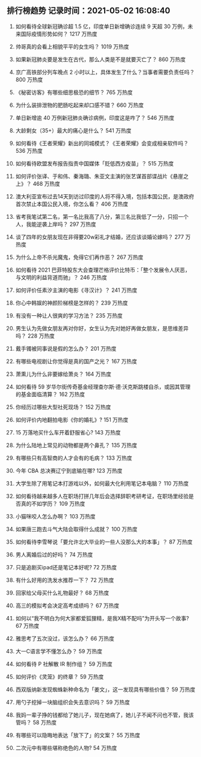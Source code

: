 
## 排行榜趋势 记录时间：2021-05-02 16:08:40
  
  1. 如何看待全球新冠确诊超 1.5 亿，印度单日新增确诊连续 9 天超 30 万例，未来国际疫情形势如何？ 1217 万热度
    
  2. 帅哥真的会看上相貌平平的女生吗？ 1019 万热度
    
  3. 如果新冠肺炎要是发生在古代，那么人类是不是就要灭亡了？ 860 万热度
    
  4. 京广高铁部分列车晚点 2 小时以上，具体发生了什么？当事者需要负责任吗？ 800 万热度
    
  5. 《秘密访客》有哪些细思极恐的细节？ 765 万热度
    
  6. 为什么装排泄物的肥肠吃起来却口感不错？ 660 万热度
    
  7. 单日新增逾 40 万例新冠肺炎确诊病例，印度这是咋了？ 546 万热度
    
  8. 大龄剩女（35+）最大的痛心是什么？ 541 万热度
    
  9. 如何看待《王者荣耀》新出的同城模式？《王者荣耀》会变成相亲软件吗？ 536 万热度
    
  10. 如何看待欧盟发布报告指责中国媒体「贬低西方疫苗」？ 515 万热度
    
  11. 如何评价张译、于和伟、秦海璐、朱亚文主演的张艺谋首部谍战片《悬崖之上》？ 468 万热度
    
  12. 澳大利亚宣布过去14天到访过印度的人将不得入境，包括本国公民，是澳政府首次禁止本国公民入境，你怎么看？ 406 万热度
    
  13. 省考我笔试第二名，第一名比我高了八分，第三名比我低了一分，只招一个人，我能逆袭上岸吗？ 297 万热度
    
  14. 谈了四年的女朋友现在非得要20w彩礼才结婚，还应该谈婚论嫁吗？ 277 万热度
    
  15. 为什么上帝不杀光魔鬼，免得它们再作恶？ 267 万热度
    
  16. 如何看待 2021 巴菲特股东大会查理芒格评价比特币：「整个发展令人厌恶，与文明的利益背道而驰」？ 246 万热度
    
  17. 如何评价任素汐主演的电影《寻汉计》？ 241 万热度
    
  18. 你心中韩娱的神颜阶梯榜是怎样的？ 239 万热度
    
  19. 有没有一种让人很爽的学习方法？ 235 万热度
    
  20. 男生认为先做女朋友再对你好，女生认为先对她好再做女朋友，是思维差异吗？ 228 万热度
    
  21. 戴手镯被同事说是假的怎么办？ 201 万热度
    
  22. 有哪些电视剧让你觉得是真的国产之光？ 167 万热度
    
  23. 萧熏儿为什么非要嫁给萧炎？ 164 万热度
    
  24. 如何看待 59 岁华尔街传奇基金经理查尔斯·德·沃克斯跳楼自杀，或因其管理的基金面临清算？ 162 万热度
    
  25. 你经历过哪些大型社死现场？ 152 万热度
    
  26. 如何评价内地翻拍电影《你的婚礼》? 151 万热度
    
  27. 15 万落地买什么车开着舒服省心? 143 万热度
    
  28. 为什么陆地上常见的动物都是两个鼻孔？ 135 万热度
    
  29. 有哪些只有高智商的人才会有的毛病？ 133 万热度
    
  30. 今年 CBA 总决赛辽宁到底输在哪? 123 万热度
    
  31. 大学生除了用笔记本打游戏以外，如何最大化利用笔记本电脑？ 110 万热度
    
  32. 如何看待越来越多人在职场打拼几年后会选择辞职考研考证，在职场里经验是否真的不如学历？ 109 万热度
    
  33. 小猫咪咬人怎么办啊？ 103 万热度
    
  34. 如果唐三跑去斗气大陆会取得什么成就？ 100 万热度
    
  35. 如何看待李雪琴说「要允许北大毕业的一些人没那么大的本事」？ 87 万热度
    
  36. 男人离婚后过的好吗？ 74 万热度
    
  37. 只是追剧买ipad还是笔记本好呢? 72 万热度
    
  38. 有什么好用的洗发水推荐一下？ 72 万热度
    
  39. 回家给父母买什么礼物最好？ 68 万热度
    
  40. 高三的模拟考会决定高考成绩吗？ 67 万热度
    
  41. 如何以“我不明白为何大家都爱狐狸精，是我X精不配吗”为开头写一个故事? 67 万热度
    
  42. 雅思考了五次没过，该怎么办？ 66 万热度
    
  43. 大一C语言学不懂怎么办？ 59 万热度
    
  44. 如何看待 P 社解散 IR 制作组？ 59 万热度
    
  45. 如何评价《灵笼》的终章？ 59 万热度
    
  46. 西双版纳新发现蜘蛛新种命名为「姜文」，这一发现具有哪些价值？ 59 万热度
    
  47. 用勺子挖掉一块脑组织会失去意识吗？ 59 万热度
    
  48. 我妈一辈子挣的钱都给了她儿子，现在她病了，她儿子不闻不问也不管，我该管吗？ 58 万热度
    
  49. 有哪些可以隐晦地表达「放下了」的文案？ 55 万热度
    
  50. 二次元中有哪些堪称绝色的人物? 54 万热度
    